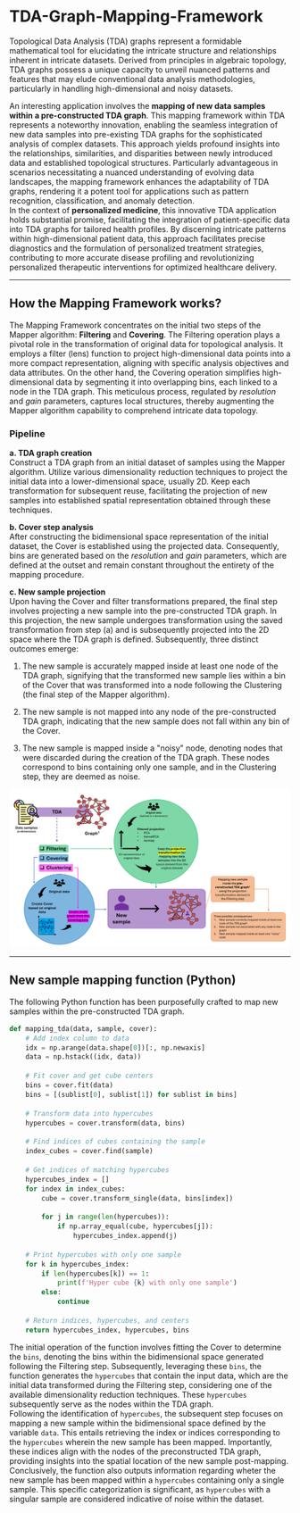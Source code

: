 # TDA-Graph-Mapping-Framework
Topological Data Analysis (TDA) graphs represent a formidable mathematical tool for elucidating the intricate structure and relationships inherent in intricate datasets. Derived from principles in algebraic topology, TDA graphs possess a unique capacity to unveil nuanced patterns and features that may elude conventional data analysis methodologies, particularly in handling high-dimensional and noisy datasets.  

An interesting application involves the **mapping of new data samples within a pre-constructed TDA graph**. This mapping framework within TDA represents a noteworthy innovation, enabling the seamless integration of new data samples into pre-existing TDA graphs for the sophisticated analysis of complex datasets. This approach yields profound insights into the relationships, similarities, and disparities between newly introduced data and established topological structures. Particularly advantageous in scenarios necessitating a nuanced understanding of evolving data landscapes, the mapping framework enhances the adaptability of TDA graphs, rendering it a potent tool for applications such as pattern recognition, classification, and anomaly detection.  
In the context of **personalized medicine**, this innovative TDA application holds substantial promise, facilitating the integration of patient-specific data into TDA graphs for tailored health profiles. By discerning intricate patterns within high-dimensional patient data, this approach facilitates precise diagnostics and the formulation of personalized treatment strategies, contributing to more accurate disease profiling and revolutionizing personalized therapeutic interventions for optimized healthcare delivery.

---

## How the Mapping Framework works?
The Mapping Framework concentrates on the initial two steps of the Mapper algorithm: **Filtering** and **Covering**. The Filtering operation plays a pivotal role in the transformation of original data for topological analysis. It employs a filter (lens) function to project high-dimensional data points into a more compact representation, aligning with specific analysis objectives and data attributes. On the other hand, the Covering operation simplifies high-dimensional data by segmenting it into overlapping bins, each linked to a node in the TDA graph. This meticulous process, regulated by _resolution_ and _gain_ parameters, captures local structures, thereby augmenting the Mapper algorithm capability to comprehend intricate data topology.

### Pipeline
**a. TDA graph creation**  
Construct a TDA graph from an initial dataset of samples using the Mapper algorithm. Utilize various dimensionality reduction techniques to project the initial data into a lower-dimensional space, usually 2D. Keep each transformation for subsequent reuse, facilitating the projection of new samples into established spatial representation obtained through these techniques.

**b. Cover step analysis**  
After constructing the bidimensional space representation of the initial dataset, the Cover is established using the projected data. Consequently, bins are generated based on the _resolution_ and _gain_ parameters, which are defined at the outset and remain constant throughout the entirety of the mapping procedure.

**c. New sample projection**  
Upon having the Cover and filter transformations prepared, the final step involves projecting a new sample into the pre-constructed TDA graph. In this projection, the new sample undergoes transformation using the saved transformation from step (a) and is subsequently projected into the 2D space where the TDA graph is defined. Subsequently, three distinct outcomes emerge:

1. The new sample is accurately mapped inside at least one node of the TDA graph, signifying that the transformed new sample lies within a bin of the Cover that was transformed into a node following the Clustering (the final step of the Mapper algorithm).
  
2. The new sample is not mapped into any node of the pre-constructed TDA graph, indicating that the new sample does not fall within any bin of the Cover.

3. The new sample is mapped inside a "noisy" node, denoting nodes that were discarded during the creation of the TDA graph. These nodes correspond to bins containing only one sample, and in the Clustering step, they are deemed as noise.

![Mapping Framework scheme](/Images/mapping_framework.png)

---

## New sample mapping function (Python)
The following Python function has been purposefully crafted to map new samples within the pre-constructed TDA graph.
```python
def mapping_tda(data, sample, cover):
    # Add index column to data
    idx = np.arange(data.shape[0])[:, np.newaxis]
    data = np.hstack((idx, data))

    # Fit cover and get cube centers
    bins = cover.fit(data)
    bins = [(sublist[0], sublist[1]) for sublist in bins]

    # Transform data into hypercubes
    hypercubes = cover.transform(data, bins)

    # Find indices of cubes containing the sample
    index_cubes = cover.find(sample)

    # Get indices of matching hypercubes
    hypercubes_index = []
    for index in index_cubes:
        cube = cover.transform_single(data, bins[index])

        for j in range(len(hypercubes)):
            if np.array_equal(cube, hypercubes[j]):
                hypercubes_index.append(j)

    # Print hypercubes with only one sample
    for k in hypercubes_index:
        if len(hypercubes[k]) == 1:
            print(f'Hyper cube {k} with only one sample')
        else:
            continue

    # Return indices, hypercubes, and centers
    return hypercubes_index, hypercubes, bins
```
The initial operation of the function involves fitting the Cover to determine the `bins`, denoting the bins within the bidimensional space generated following the Filtering step. Subsequently, leveraging these `bins`, the function generates the `hypercubes` that contain the input data, which are the initial data transformed during the Filtering step, considering one of the available dimensionality reduction techniques. These `hypercubes` subsequently serve as the nodes within the TDA graph.  
Following the identification of `hypercubes`, the subsequent step focuses on mapping a new sample within the bidimensional space defined by the variable `data`. This entails retrieving the index or indices corresponding to the `hypercubes` wherein the new sample has been mapped. Importantly, these indices align with the nodes of the preconstructed TDA graph, providing insights into the spatial location of the new sample post-mapping.  
Conclusively, the function also outputs information regarding wheter the new sample has been mapped within a `hypercubes` containing only a single sample. This specific categorization is significant, as `hypercubes` with a singular sample are considered indicative of noise within the dataset.
